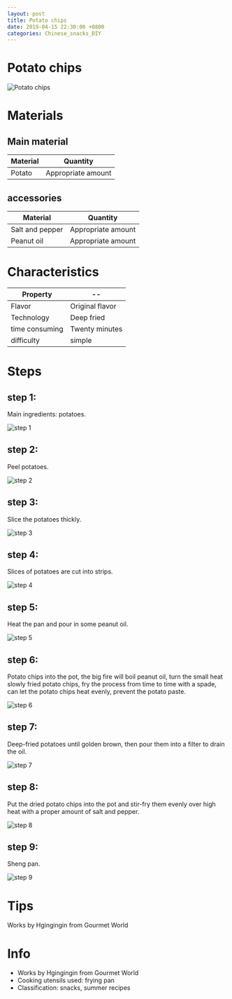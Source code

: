 ```yaml
---
layout: post
title: Potato chips
date: 2019-04-15 22:30:00 +0800
categories: Chinese_snacks_DIY
---
```


# Potato chips

![Potato chips]({{site.baseurl}}/img/402419/402419.jpg)

# Materials


## Main material

Material|Quantity
--|--
Potato|Appropriate amount

## accessories

Material|Quantity
--|--
Salt and pepper|Appropriate amount
Peanut oil|Appropriate amount

# Characteristics

Property|--
--|--
Flavor|Original flavor
Technology|Deep fried
time consuming|Twenty minutes
difficulty|simple

# Steps

## step 1:

Main ingredients: potatoes.

![step 1]({{site.baseurl}}/img/402419/1.jpg)

## step 2:

Peel potatoes.

![step 2]({{site.baseurl}}/img/402419/2.jpg)

## step 3:

Slice the potatoes thickly.

![step 3]({{site.baseurl}}/img/402419/3.jpg)

## step 4:

Slices of potatoes are cut into strips.

![step 4]({{site.baseurl}}/img/402419/4.jpg)

## step 5:

Heat the pan and pour in some peanut oil.

![step 5]({{site.baseurl}}/img/402419/5.jpg)

## step 6:

Potato chips into the pot, the big fire will boil peanut oil, turn the small heat slowly fried potato chips, fry the process from time to time with a spade, can let the potato chips heat evenly, prevent the potato paste.

![step 6]({{site.baseurl}}/img/402419/6.jpg)

## step 7:

Deep-fried potatoes until golden brown, then pour them into a filter to drain the oil.

![step 7]({{site.baseurl}}/img/402419/7.jpg)

## step 8:

Put the dried potato chips into the pot and stir-fry them evenly over high heat with a proper amount of salt and pepper.

![step 8]({{site.baseurl}}/img/402419/8.jpg)

## step 9:

Sheng pan.

![step 9]({{site.baseurl}}/img/402419/9.jpg)

# Tips

Works by Hgingingin from Gourmet World

# Info

- Works by Hgingingin from Gourmet World
- Cooking utensils used: frying pan
- Classification: snacks, summer recipes